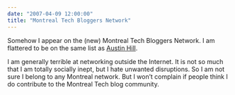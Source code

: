 ```yaml
---
date: "2007-04-09 12:00:00"
title: "Montreal Tech Bloggers Network"
---
```




Somehow I appear on the (new) Montreal Tech Bloggers Network. I am flattered to be on the same list as [Austin Hill](http://www.hugedomains.com/domain_profile.cfm?d=billionswithzeroknowledge&amp;e=com).

I am generally terrible at networking outside the Internet. It is not so much that I am totally socially inept, but I hate unwanted disruptions. So I am not sure I belong to any Montreal network. But I won&rsquo;t complain if people think I do contribute to the Montreal Tech blog community. 

